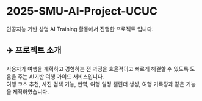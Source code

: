 # 2025-SMU-AI-Project-UCUC
인공지능 기반 상명 AI Training 활동에서 진행한 프로젝트 입니다.

## ✈️ 프로젝트 소개
사용자가 여행을 계획하고 경험하는 전 과정을 효율적이고 빠르게 해결할 수 있도록 도움을 주는 AI기반 여행 가이드 서비스입니다.  
여행 코스 추천, 사진 검색 기능, 번역, 여행 일정 캘린더 생성, 여행 기록장과 같은 기능을 제작하였습니다.

